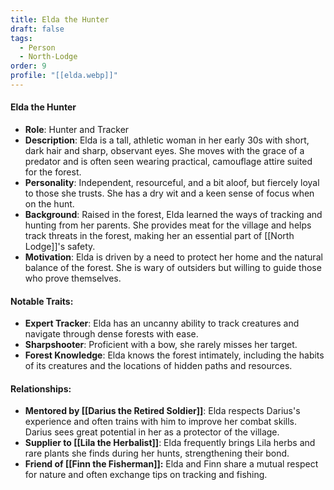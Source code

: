 ```yaml
---
title: Elda the Hunter
draft: false
tags:
  - Person
  - North-Lodge
order: 9
profile: "[[elda.webp]]"
---
```

#### Elda the Hunter

- **Role**: Hunter and Tracker
- **Description**: Elda is a tall, athletic woman in her early 30s with short, dark hair and sharp, observant eyes. She moves with the grace of a predator and is often seen wearing practical, camouflage attire suited for the forest.
- **Personality**: Independent, resourceful, and a bit aloof, but fiercely loyal to those she trusts. She has a dry wit and a keen sense of focus when on the hunt.
- **Background**: Raised in the forest, Elda learned the ways of tracking and hunting from her parents. She provides meat for the village and helps track threats in the forest, making her an essential part of [[North Lodge]]'s safety.
- **Motivation**: Elda is driven by a need to protect her home and the natural balance of the forest. She is wary of outsiders but willing to guide those who prove themselves.

#### Notable Traits:

- **Expert Tracker**: Elda has an uncanny ability to track creatures and navigate through dense forests with ease.
- **Sharpshooter**: Proficient with a bow, she rarely misses her target.
- **Forest Knowledge**: Elda knows the forest intimately, including the habits of its creatures and the locations of hidden paths and resources.

#### Relationships:

- **Mentored by [[Darius the Retired Soldier]]**: Elda respects Darius's experience and often trains with him to improve her combat skills. Darius sees great potential in her as a protector of the village.
- **Supplier to [[Lila the Herbalist]]**: Elda frequently brings Lila herbs and rare plants she finds during her hunts, strengthening their bond.
- **Friend of [[Finn the Fisherman]]:** Elda and Finn share a mutual respect for nature and often exchange tips on tracking and fishing.